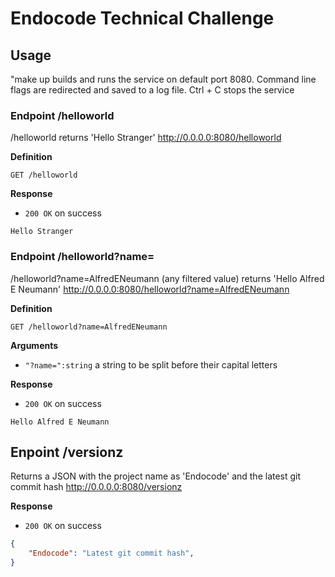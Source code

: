 # Endocode Technical Challenge

## Usage

"make up builds and runs the service on default port 8080.
Command line flags are redirected and saved to a log file.
Ctrl + C stops the service


### Endpoint /helloworld

/helloworld returns 'Hello Stranger'
http://0.0.0.0:8080/helloworld

**Definition**

`GET /helloworld`

**Response**

- `200 OK` on success

`Hello Stranger`

### Endpoint /helloworld?name=

/helloworld?name=AlfredENeumann (any filtered value) returns 'Hello Alfred E Neumann'
http://0.0.0.0:8080/helloworld?name=AlfredENeumann

**Definition**

`GET /helloworld?name=AlfredENeumann`

**Arguments**

- `"?name=":string` a string to be split before their capital letters

**Response**

- `200 OK` on success

`Hello Alfred E Neumann`

## Enpoint /versionz

Returns a JSON with the project name as 'Endocode' and the latest git commit hash
http://0.0.0.0:8080/versionz

**Response**

- `200 OK` on success

```json
{
    "Endocode": "Latest git commit hash",
}
```

